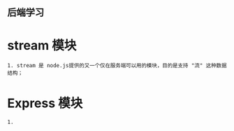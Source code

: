 ## 后端学习
# stream 模块
    1. stream 是 node.js提供的又一个仅在服务端可以用的模块，目的是支持 "流" 这种数据结构；
# Express 模块
    1. 
    